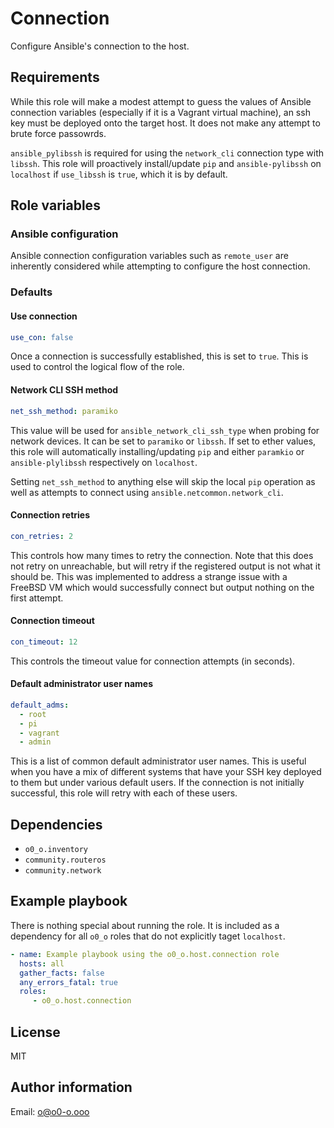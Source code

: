 # Connection

Configure Ansible's connection to the host.

## Requirements

While this role will make a modest attempt to guess the values of Ansible connection variables (especially if it is a Vagrant virtual machine), an ssh key must be deployed onto the target host. It does not make any attempt to brute force passowrds.

`ansible_pylibssh` is required for using the `network_cli` connection type with `libssh`. This role will proactively install/update `pip` and `ansible-pylibssh` on `localhost` if `use_libssh` is `true`, which it is by default.

## Role variables

### Ansible configuration

Ansible connection configuration variables such as `remote_user` are inherently considered while attempting to configure the host connection.

### Defaults

#### Use connection

```yaml
use_con: false
```

Once a connection is successfully established, this is set to `true`. This is used to control the logical flow of the role.

#### Network CLI SSH method

```yaml
net_ssh_method: paramiko
```

This value will be used for `ansible_network_cli_ssh_type` when probing for network devices. It can be set to `paramiko` or `libssh`. If set to ether values, this role will automatically installing/updating `pip` and either `paramkio` or `ansible-plylibssh` respectively on `localhost`.

Setting `net_ssh_method` to anything else will skip the local `pip` operation as well as attempts to connect using `ansible.netcommon.network_cli`.

#### Connection retries

```yaml
con_retries: 2
```

This controls how many times to retry the connection. Note that this does not retry on unreachable, but will retry if the registered output is not what it should be. This was implemented to address a strange issue with a FreeBSD VM which would successfully connect but output nothing on the first attempt.

#### Connection timeout

```yaml
con_timeout: 12
```

This controls the timeout value for connection attempts (in seconds).

#### Default administrator user names

```yaml
default_adms:
  - root
  - pi
  - vagrant
  - admin
```

This is a list of common default administrator user names. This is useful when you have a mix of different systems that have your SSH key deployed to them but under various default users. If the connection is not initially successful, this role will retry with each of these users.

## Dependencies

- `o0_o.inventory`
- `community.routeros`
- `community.network`

## Example playbook

There is nothing special about running the role. It is included as a dependency for all `o0_o` roles that do not explicitly taget `localhost`.

```yaml
- name: Example playbook using the o0_o.host.connection role
  hosts: all
  gather_facts: false
  any_errors_fatal: true
  roles:
     - o0_o.host.connection
```

## License

MIT

## Author information

Email: o@o0-o.ooo
